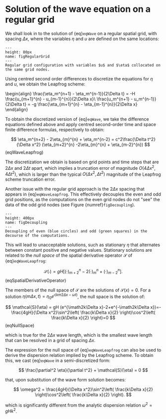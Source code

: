 # Solution of the wave equation on a regular grid

We shall look in to the solution of {eq}`eqWave` on a regular spatial grid, with spacing $\Delta x$, where the variables $\eta$ and $u$ are defined on the same locations:

```{figure} figRegularGrid1d.png
---
height: 80px
name: figRegularGrid
---
Regular grid configuration with variables $u$ and $\eta$ collocated on the same grid nodes.
```

Using centred second order differences to discretize the equations for $\eta$ and $u$, we obtain the Leapfrog scheme:

\begin{align}
  \frac{\eta_m^{n+1} - \eta_m^{n-1}}{2\Delta t} = -H \frac{u_{m+1}^{n} - u_{m-1}^{n}}{2\Delta x}\\
  \frac{u_m^{n+1} - u_m^{n-1}}{2\Delta t} = -g \frac{\eta_{m+1}^{n} - \eta_{m-1}^{n}}{2\Delta x}
\end{align}

To obtain the discretized version of {eq}`eqWave`, we take the difference equations defined above and apply centred second-order time and space finite difference formulas, respectively to obtain:

$$
  \eta_m^{n+2} - 2\eta_{m}^{n} + \eta_m^{n-2} = c^2\frac{\Delta t^2}{\Delta x^2} (\eta_{m+2}^{n} -2\eta_{m}^{n} + \eta_{m-2}^{n})
$$ (eqWaveLeapfrog)

The discretization we obtain is based on grid points and time steps that are $2\Delta x$ and $2\Delta t$ apart, which implies a truncation error of magnitude $O(4\Delta x^2, 4\Delta t^2)$, which is larger than the typical $O(\Delta x^2, \Delta t^2)$ magnitude of the Leapfrog scheme truncation error.

Another issue with the regular grid approach is the $2\Delta x$ spacing that appears in {eq}`eqWaveLeapfrog`. This effectively decouples the even and odd grid positions, as the computations on the even grid nodes do not "see" the data of the odd grid nodes (see Figure {numref}`figDecoupling`).

```{figure} figDecouplingEvenOdd.png
---
height: 400px
name: figDecoupling
---
Decoupling of even (blue circles) and odd (green squares) in the decourse of the computations. 
```
This will lead to unacceptable solutions, such as stationary $\eta$ that alternates between constant positive and negative values. Stationary solutions are related to the *null space* of the spatial derivative operator $\mathcal{S}$ of {eq}`eqWaveLeapfrog`:

$$
  \mathcal{S}(\cdot) = gH [(\cdot)_{m+2}^{n} -2(\cdot)_{m}^{n} + (\cdot)_{m-2}^{n}].
$$(eqSpatialDerivativeOperator)

The members of the null space of $\mathcal{S}$ are the solutions of $\mathcal{S}(x)=0$. For a solution $\eta(m\Delta x,t) = \eta_0 e^{\imath(km2\Delta x - \omega t)}$, the null space is the solution of:

$$
  \mathcal{S}(\eta) = gH (e^{\imath2k\Delta x}-2+e^{-\imath2k\Delta x})=-\frac{4gH}{\Delta x^2}\sin^2\left( \frac{k\Delta x}{2} \right)\cos^2\left( \frac{k\Delta x}{2} \right)=0
$$(eqNullSpace)

which is true for the $2\Delta x$ wave length, which is the smallest wave length that can be resolved in a grid of spacing $\Delta x$. 

The expression for the null space of {eq}`eqWaveLeapfrog` can also be used to derive the dispersion relation implied by the Leapfrog scheme. To obtain this, we cast {eq}`eqWave` in a semi-discretized form:

$$
   \frac{\partial^2 \eta}{\partial t^2}  + \mathcal{S}(\eta) = 0
$$

that, upon substitution of the wave form solution becomes:

$$
  \omega^2 = \frac{4gH}{\Delta x^2}\sin^2\left( \frac{k\Delta x}{2} \right)\cos^2\left( \frac{k\Delta x}{2} \right).
$$

which is significantly different from the analytic dispersion relation $\omega^2 = gHk^2$.
